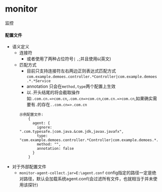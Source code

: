 # monitor
监控


#### 配置文件
* 语义定义
	* 连接符
		* 或者使用了两种占位符号`|` `,`;并且使用`&`(英文)
	* 匹配方式
		* 目前只支持连接符左右两边正则表达式匹配方式 `com.example.demoes.controller.*Controller|com.example.demoes.*.*Service` 
		* annotation 只会在`method,type`两个配置上生效
		* 以`.`开头结尾的将会截取操作如:`.com.cn.=>com.cn`,`.com.cn=>com.cn`,`com.cn.=>com.cn`,如果确实需要有`.`的存在`..com.cn=>.com.cn`
		``` 
		示例配置文件:
			{
			  agent: {
				ignore: ".com.typesafe.|com.java.&com.jdk,javax.javafx",
				type: "com.example.demoes.controller.*Controller|com.example.demoes.*.*Service",
				method: "",
				annotation: false
			  }
			}
		```
* 对于外部配置文件
	* `monitor-agent-collect.jar=E:\agent.conf` config指定的路径一定是绝对路径，默认会加载系统agent.conf(会过滤所有文件，也就相当于并未使用该探针)
